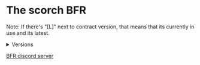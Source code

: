 # The scorch BFR
Note: If there's "[L]" next to contract version, that means that its currently in use and its latest.

<details>
  <summary>Versions</summary>
 <a href="https://raw.githubusercontent.com/matej118111/AmogusMan-sContracts/main/BRF-Contracts-PDF/V0.1.pdf">V.0.1 [L]<a>
</details>


[BFR discord server](https://discord.gg/Cw5XkfZeyA)

#

<!-- https://discord.gg/Cw5XkfZeyA -->
